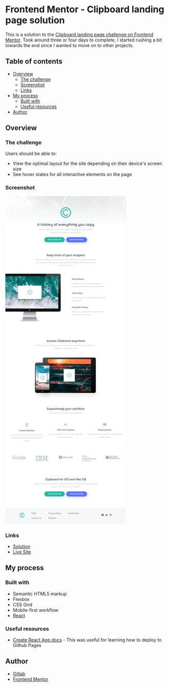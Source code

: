 # Frontend Mentor - Clipboard landing page solution

This is a solution to the [Clipboard landing page challenge on Frontend Mentor](https://www.frontendmentor.io/challenges/clipboard-landing-page-5cc9bccd6c4c91111378ecb9). Took around three or four days to complete, I started rushing a bit towards the end since I wanted to move on to other projects.

## Table of contents

- [Overview](#overview)
  - [The challenge](#the-challenge)
  - [Screenshot](#screenshot)
  - [Links](#links)
- [My process](#my-process)
  - [Built with](#built-with)
  - [Useful resources](#useful-resources)
- [Author](#author)

## Overview

### The challenge

Users should be able to:

- View the optimal layout for the site depending on their device's screen size
- See hover states for all interactive elements on the page

### Screenshot

![Solution screenshot](./screenshot.png)

### Links

- [Solution](#)
- [Live Site](https://kharrnix.github.io/fem-clipboard-landing-page/)

## My process

### Built with

- Semantic HTML5 markup
- Flexbox
- CSS Grid
- Mobile-first workflow
- [React](https://reactjs.org/)

### Useful resources

- [Create React App docs](https://create-react-app.dev/docs/deployment/#github-pages) - This was useful for learning how to deploy to Github Pages

## Author

- [Gitlab](https://gitlab.com/kharrnix)
- [Frontend Mentor](https://www.frontendmentor.io/profile/kharrnix)

